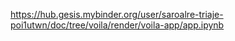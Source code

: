 https://hub.gesis.mybinder.org/user/saroalre-triaje-poi1utwn/doc/tree/voila/render/voila-app/app.ipynb

